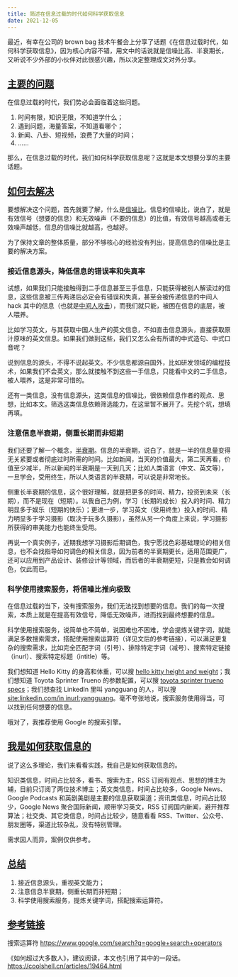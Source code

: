 ```yaml
---
title: 简述在信息过载的时代如何科学获取信息
date: 2021-12-05
---
```


最近，有幸在公司的 brown bag 技术午餐会上分享了话题《在信息过载时代，如何科学获取信息》，因为核心内容不错，用文中的话说就是信噪比高、半衰期长，又听说不少外部的小伙伴对此很感兴趣，所以决定整理成文对外分享。

<!-- more -->

## [主要的问题](#anchor---what-is-the-problem)

在信息过载的时代，我们势必会面临着这些问题。

1. 时间有限，知识无限，不知道学什么；
2. 遇到问题，海量答案，不知道看哪个；
3. 新闻、八卦、短视频，浪费了大量的时间；
4. ……

那么，在信息过载的时代，我们如何科学获取信息呢？这就是本文想要分享的主要话题。

## [如何去解决](#anchor---how-to-solve-the-problem)

要想解决这个问题，首先就要了解，什么是[信噪比](https://zh.wikipedia.org/wiki/%E4%BF%A1%E5%99%AA%E6%AF%94)。信息的信噪比，说白了，就是有效信号（想要的信息）和无效噪声（不要的信息）的比值，有效信号越高或者无效噪声越低，信息的信噪比就越高，也越好。

为了保持文章的整体质量，部分不够核心的经验没有列出，提高信息的信噪比是主要的解决方案。

### 接近信息源头，降低信息的错误率和失真率

试想，如果我们只能接触得到二手信息甚至三手信息，只能获得被别人解读过的信息，这些信息被三传两递后必定会有错误和失真，甚至会被传递信息的中间人 hack 其中的信息（也就是[中间人攻击](https://zh.wikipedia.org/wiki/%E4%B8%AD%E9%97%B4%E4%BA%BA%E6%94%BB%E5%87%BB)），而我们就只能，被困在信息的底层，被人喂养。

比如学习英文，与其获取中国人生产的英文信息，不如直击信息源头，直接获取原汁原味的英文信息。如果我们做到这些，我们又怎么会有所谓的中式造句、中式口音呢？

说到信息的源头，不得不说起英文。不少信息都源自国外，比如研发领域的编程技术，如果我们不会英文，那么就接触不到这些一手信息，只能看中文的二手信息，被人喂养，这是非常可惜的。

还有一类信息，没有信息源头，这类信息的信噪比，很依赖信息作者的观点、思想，比如本文。筛选这类信息依赖筛选能力，在这里暂不展开了。先挖个坑，想填再填。

### 注意信息半衰期，侧重长期而非短期

我们还要了解一个概念，[半衰期](https://zh.wikipedia.org/wiki/%E5%8D%8A%E8%A1%B0%E6%9C%9F)。信息的半衰期，说白了，就是一半的信息量变得无关紧要或者彻底过时所需的时间。比如新闻，当天的价值最大，第二天再看，价值至少减半，所以新闻的半衰期是一天到几天；比如人类语言（中文、英文等），一旦学会，受用终生，所以人类语言的半衰期，可以说是非常地长。

侧重长半衰期的信息，这个很好理解，就是把更多的时间、精力，投资到未来（长期），而不是现在（短期）。以我自己为例，学习（长期的成长）投入的时间、精力明显多于娱乐（短期的快乐）；更进一步，学习英文（受用终生）投入的时间、精力明显多于学习摄影（取决于玩多久摄影），虽然从另一个角度上来说，学习摄影所获得的审美能力也能终生受用。

再说一个真实例子，近期我想学习摄影后期调色，我宁愿找色彩基础理论的相关信息，也不会找指导如何调色的相关信息，因为前者的半衰期更长，适用范围更广，还可以应用到产品设计、装修设计等领域，而后者的半衰期更短，只是教会如何调色，仅此而已。

### 科学使用搜索服务，将信噪比推向极致

在信息过载的当下，没有搜索服务，我们无法找到想要的信息。我们的每一次搜索，本质上就是在提高有效信号，降低无效噪声，进而找到最终想要的信息。

科学使用搜索服务，说简单也不简单，说困难也不困难，学会提炼关键字词，就能满足多数搜索需求，搭配使用搜索运算符（详见文后的参考链接），可以满足更复杂的搜索需求，比如完全匹配字词（引号）、排除特定字词（减号）、搜索特定链接（inurl）、搜索特定标题（intitle）等。

我们想知道 Hello Kitty 的身高和体重，可以搜 [hello kitty height and weight](https://www.google.com/search?q=hello+kitty+height+and+weight)；我们想知道 Toyota Sprinter Trueno 的参数配置，可以搜 [toyota sprinter trueno specs](https://www.google.com/search?q=toyota+sprinter+trueno+specs)；我们想查找 LinkedIn 里叫 yangguang 的人，可以搜 [site:linkedin.com/in inurl:yangguang](https://www.google.com/search?q=site%3Alinkedin.com%2Fin+inurl%3Ayangguang)。毫不夸张地说，搜索服务使用得当，可以找到任何想要的信息。

哦对了，我推荐使用 Google 的搜索引擎。

## [我是如何获取信息的](#anchor---how-do-i-get-information)

说了这么多理论，我们来看看实践，我自己是如何获取信息的。

知识类信息，时间占比较多，看书、搜索为主，RSS 订阅有观点、思想的博主为辅，目前只订阅了两位技术博主；英文类信息，时间占比较多，Google News、Google Podcasts 和英剧美剧是主要的信息获取渠道；资讯类信息，时间占比较少，Google News 聚合国际新闻，顺带学习英文，RSS 订阅国内新闻，避开推荐算法；社交类、其它类信息，时间占比较少，随意看看 RSS、Twitter、公众号、朋友圈等，渠道比较杂乱，没有特别管理。

需求因人而异，案例仅供参考。

## [总结](#anchor---summary)

1. 接近信息源头，重视英文能力；
2. 注意信息半衰期，侧重长期而非短期；
3. 科学使用搜索服务，提炼关键字词，搭配搜索运算符。

## [参考链接](#anchor---reference-links)

搜索运算符
https://www.google.com/search?q=google+search+operators

《如何超过大多数人》，建议阅读，本文也引用了其中的一段话。
https://coolshell.cn/articles/19464.html
